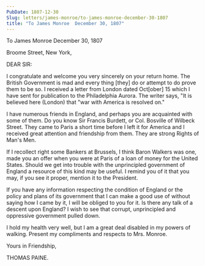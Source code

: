 ```yaml
---
PubDate: 1807-12-30
Slug: letters/james-monroe/to-james-monroe-december-30-1807
title: "To James Monroe  December 30, 1807"
---
```


   To James Monroe  December 30, 1807

   Broome Street, New York,

   DEAR SIR:

   I congratulate and welcome you very sincerely on your return home. The
   British Government is mad and every thing [they] do or attempt to do prove
   them to be so. I received a letter from London dated Oct[ober] 15 which I
   have sent for publication to the Philadelphia Aurora. The writer says, "It
   is believed here (London) that "war with America is resolved on."

   I have numerous friends in England, and perhaps you are acquainted with
   some of them. Do you know Sir Francis Burdett, or Col. Bosville of Wilbeck
   Street. They came to Paris a short time before I left it for America and I
   received great attention and friendship from them. They are strong Rights
   of Man's Men.

   If I recollect right some Bankers at Brussels, I think Baron Walkers was
   one, made you an offer when you were at Paris of a loan of money for the
   United States. Should we get into trouble with the unprincipled government
   of England a resource of this kind may be useful. I remind you of it that
   you may, if you see it proper, mention it to the President.

   If you have any information respecting the condition of England or the
   policy and plans of its government that I can make a good use of without
   saying how I came by it, I will be obliged to you for it. Is there any
   talk of a descent upon England? I wish to see that corrupt, unprincipled
   and oppressive government pulled down.

   I hold my health very well, but I am a great deal disabled in my powers of
   walking. Present my compliments and respects to Mrs. Monroe.

   Yours in Friendship,

   THOMAS PAINE.


